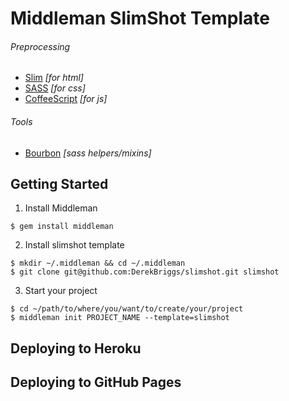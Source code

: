 Middleman SlimShot Template
===

###### Preprocessing
- [Slim](http://slim-lang.com) *[for html]*
- [SASS](http://sass-lang.com) *[for css]*
- [CoffeeScript](http://coffeescript.org) *[for js]*

###### Tools
- [Bourbon](http://bourbon.io) *[sass helpers/mixins]*

## Getting Started

1. Install Middleman

  ```
  $ gem install middleman
  ```

2. Install slimshot template

  ```
  $ mkdir ~/.middleman && cd ~/.middleman
  $ git clone git@github.com:DerekBriggs/slimshot.git slimshot
  ```

3. Start your project

  ```
  $ cd ~/path/to/where/you/want/to/create/your/project
  $ middleman init PROJECT_NAME --template=slimshot
  ```
  
## Deploying to Heroku

## Deploying to GitHub Pages
